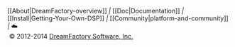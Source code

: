 [[About|DreamFactory-overview]] *|*
[[Doc|Documentation]] *|*
[[Install|Getting-Your-Own-DSP]] *|*
[[Community|platform-and-community]] *|*   :cloud:  
&nbsp;&copy; 2012-2014 [DreamFactory Software, Inc.][dfcom]

[dfcom]: https://www.dreamfactory.com/  "DreamFactory.com"